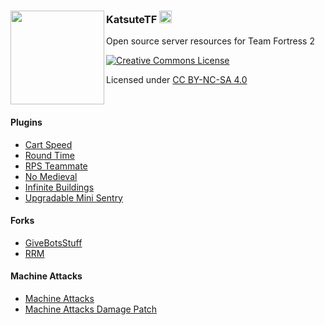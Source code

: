 <div>
    <a href="https://github.com/KatsuteTF">
        <img align="left" width="150" src="https://avatars.githubusercontent.com/u/137957298?v=4">
    </a>
    <h3>KatsuteTF <a href="https://github.com/KatsuteTF"><img src="https://upload.wikimedia.org/wikipedia/commons/thumb/4/48/Team_Fortress_2_style_logo.svg/400px-Team_Fortress_2_style_logo.svg.png" width="20" height="20"></a></h3>
    <p>Open source server resources for Team Fortress 2</p>
    <a href="http://creativecommons.org/licenses/by-nc-sa/4.0/"><img src="https://i.creativecommons.org/l/by-nc-sa/4.0/88x31.png" alt="Creative Commons License"></a>
    <p>Licensed under <a href="http://creativecommons.org/licenses/by-nc-sa/4.0/">CC BY-NC-SA 4.0</a></p>
</div>

<br>

#### Plugins

 * [Cart Speed](https://github.com/KatsuteTF/Cart-Speed)
 * [Round Time](https://github.com/KatsuteTF/Round-Time)
 * [RPS Teammate](https://github.com/KatsuteTF/RPS)
 * [No Medieval](https://github.com/KatsuteTF/No-Medieval)
 * [Infinite Buildings](https://github.com/KatsuteTF/Infinite-Buildings)
 * [Upgradable Mini Sentry](https://github.com/KatsuteTF/Upgradable-Mini-Sentry)

#### Forks

 * [GiveBotsStuff](https://github.com/KatsuteTF/GiveBotsStuff)
 * [RRM](https://github.com/KatsuteTF/RRM)

#### Machine Attacks

 * [Machine Attacks](https://github.com/KatsuteTF/Machine-Attacks)
 * [Machine Attacks Damage Patch](https://github.com/KatsuteTF/Machine-Attacks-Damage-Patch)